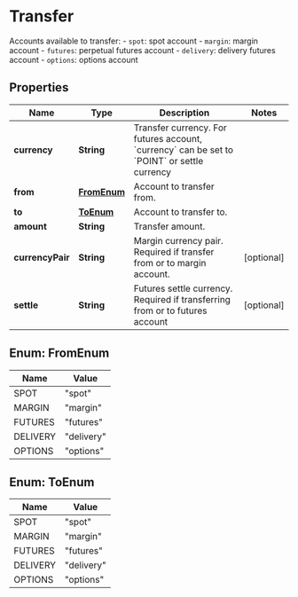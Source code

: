 
# Transfer

Accounts available to transfer:  - `spot`: spot account - `margin`: margin account - `futures`: perpetual futures account - `delivery`: delivery futures account - `options`: options account

## Properties

Name | Type | Description | Notes
------------ | ------------- | ------------- | -------------
**currency** | **String** | Transfer currency. For futures account, &#x60;currency&#x60; can be set to &#x60;POINT&#x60; or settle currency | 
**from** | [**FromEnum**](#FromEnum) | Account to transfer from. | 
**to** | [**ToEnum**](#ToEnum) | Account to transfer to. | 
**amount** | **String** | Transfer amount. | 
**currencyPair** | **String** | Margin currency pair. Required if transfer from or to margin account. |  [optional]
**settle** | **String** | Futures settle currency. Required if transferring from or to futures account |  [optional]

## Enum: FromEnum

Name | Value
---- | -----
SPOT | &quot;spot&quot;
MARGIN | &quot;margin&quot;
FUTURES | &quot;futures&quot;
DELIVERY | &quot;delivery&quot;
OPTIONS | &quot;options&quot;

## Enum: ToEnum

Name | Value
---- | -----
SPOT | &quot;spot&quot;
MARGIN | &quot;margin&quot;
FUTURES | &quot;futures&quot;
DELIVERY | &quot;delivery&quot;
OPTIONS | &quot;options&quot;

